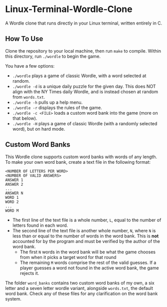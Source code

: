 # Linux-Terminal-Wordle-Clone
A Wordle clone that runs directly in your Linux terminal, written entirely in C.

## How To Use
Clone the repository to your local machine, then run `make` to compile.
Within this directory, run `./wordle` to begin the game.

You have a few options:
- `./wordle` plays a game of classic Wordle, with a word selected at random.
- `./wordle -d` is a unique daily puzzle for the given day. This does NOT align with the NY Times daily Wordle, and is instead chosen at random from `words.txt`.
- `./wordle -h` pulls up a help menu.
- `./wordle -r` displays the rules of the game.
- `./wordle -c <FILE>` loads a custom word bank into the game (more on that below).
- `./wordle -H` plays a game of classic Wordle (with a randomly selected word), but on hard mode.

## Custom Word Banks
This Wordle clone supports custom word banks with words of any length. To make your own word bank, create a text file in the following format:
```
<NUMBER OF LETTERS PER WORD>
<NUMBER OF VALID ANSWERS>
ANSWER 1
ANSWER 2
...
ANSWER N
WORD 1
WORD 2
...
WORD M
```

- The first line of the text file is a whole number, `L`, equal to the number of letters found in each word.
- The second line of the text file is another whole number, `N`, where `N` is less than or equal to the number of words in the word bank. This is **not** accounted for by the program and must be verified by the author of the word bank.
  - The first `N` words in the word bank will be what the game chooses from when it picks a target word for that round
  - The remaining `M` words comprise the rest of the valid guesses. If a player guesses a word not found in the active word bank, the game rejects it.
 
The folder `word_banks` contains two custom word banks of my own, a six letter and a seven letter wordle variant, alongside `words.txt`, the default word bank.
Check any of these files for any clarification on the word bank system.
